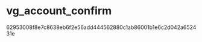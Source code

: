 vg_account_confirm
==================

62953008f8e7c8638eb6f2e56add444562880c1ab86001b1e6c2d042a652431e
